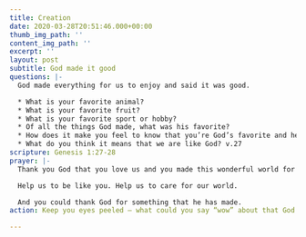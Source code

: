 ```yaml
---
title: Creation
date: 2020-03-28T20:51:46.000+00:00
thumb_img_path: ''
content_img_path: ''
excerpt: ''
layout: post
subtitle: God made it good
questions: |-
  God made everything for us to enjoy and said it was good.

  * What is your favorite animal?
  * What is your favorite fruit?
  * What is your favorite sport or hobby?
  * Of all the things God made, what was his favorite?
  * How does it make you feel to know that you’re God’s favorite and he loves you?
  * What do you think it means that we are like God? v.27
scripture: Genesis 1:27-28
prayer: |-
  Thank you God that you love us and you made this wonderful world for us to enjoy.

  Help us to be like you. Help us to care for our world.

  And you could thank God for something that he has made.
action: Keep you eyes peeled – what could you say “wow” about that God has made today?

---
```

